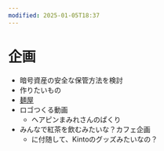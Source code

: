 ```yaml
---
modified: 2025-01-05T18:37
---
```

# 企画

- 暗号資産の安全な保管方法を検討
- 作りたいもの
- [麺屋](https://www.notion.so葵)
- ロゴつくる動画
    - ヘアピンまみれさんのぱくり
- みんなで紅茶を飲むみたいな？カフェ企画
    - に付随して、Kintoのグッズみたいなの？
